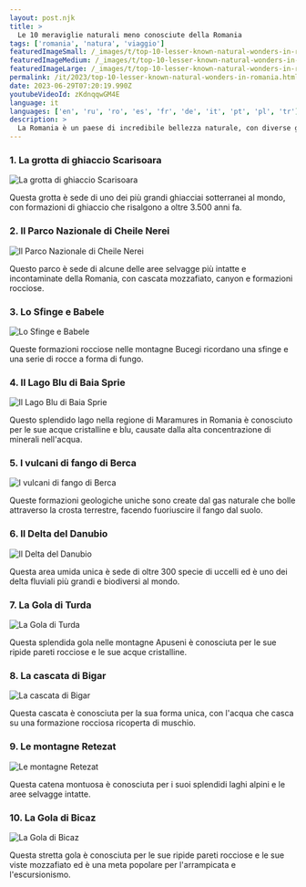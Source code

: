 ```yaml
---
layout: post.njk
title: >
  Le 10 meraviglie naturali meno conosciute della Romania
tags: ['romania', 'natura', 'viaggio']
featuredImageSmall: /_images/t/top-10-lesser-known-natural-wonders-in-romania-cover-it-small.webp
featuredImageMedium: /_images/t/top-10-lesser-known-natural-wonders-in-romania-cover-it-medium.webp
featuredImageLarge: /_images/t/top-10-lesser-known-natural-wonders-in-romania-cover-it-large.webp
permalink: /it/2023/top-10-lesser-known-natural-wonders-in-romania.html
date: 2023-06-29T07:20:19.990Z
youtubeVideoId: zKdnqqwGM4E
language: it
languages: ['en', 'ru', 'ro', 'es', 'fr', 'de', 'it', 'pt', 'pl', 'tr']
description: >
  La Romania è un paese di incredibile bellezza naturale, con diverse gemme nascoste ancora da scoprire dal mondo. Ecco una lista delle 10 meraviglie naturali meno conosciute della Romania.
---
```


### 1. La grotta di ghiaccio Scarisoara

![La grotta di ghiaccio Scarisoara](/_images/a/a234b3c292620ce573ca736159b2e8ef-medium.webp)

Questa grotta è sede di uno dei più grandi ghiacciai sotterranei al mondo, con formazioni di ghiaccio che risalgono a oltre 3.500 anni fa.

### 2. Il Parco Nazionale di Cheile Nerei

![Il Parco Nazionale di Cheile Nerei](/_images/6/651e2133d15d69ef30b8ed91f06ac824-medium.webp)

Questo parco è sede di alcune delle aree selvagge più intatte e incontaminate della Romania, con cascata mozzafiato, canyon e formazioni rocciose.

### 3. Lo Sfinge e Babele

![Lo Sfinge e Babele](/_images/8/8523eb3c0fdbec27532baa03e5e521c0-medium.webp)

Queste formazioni rocciose nelle montagne Bucegi ricordano una sfinge e una serie di rocce a forma di fungo.

### 4. Il Lago Blu di Baia Sprie

![Il Lago Blu di Baia Sprie](/_images/5/58d9addedf61d02f7d3bdc813a385844-medium.webp)

Questo splendido lago nella regione di Maramures in Romania è conosciuto per le sue acque cristalline e blu, causate dalla alta concentrazione di minerali nell'acqua.

### 5. I vulcani di fango di Berca

![I vulcani di fango di Berca](/_images/7/73f2850386cb4c34b59d138f93d5ee10-medium.webp)

Queste formazioni geologiche uniche sono create dal gas naturale che bolle attraverso la crosta terrestre, facendo fuoriuscire il fango dal suolo.

### 6. Il Delta del Danubio

![Il Delta del Danubio](/_images/6/662f9c2caf5bb550f4b359e5d5014e60-medium.webp)

Questa area umida unica è sede di oltre 300 specie di uccelli ed è uno dei delta fluviali più grandi e biodiversi al mondo.

### 7. La Gola di Turda

![La Gola di Turda](/_images/d/d0f7bda745fb5148b038c45c913266c9-medium.webp)

Questa splendida gola nelle montagne Apuseni è conosciuta per le sue ripide pareti rocciose e le sue acque cristalline.

### 8. La cascata di Bigar

![La cascata di Bigar](/_images/3/3e7a9c8036392b43296db76c65dd2825-medium.webp)

Questa cascata è conosciuta per la sua forma unica, con l'acqua che casca su una formazione rocciosa ricoperta di muschio.

### 9. Le montagne Retezat

![Le montagne Retezat](/_images/4/49b6275c076db0d5d901c000b5699ff0-medium.webp)

Questa catena montuosa è conosciuta per i suoi splendidi laghi alpini e le aree selvagge intatte.

### 10. La Gola di Bicaz

![La Gola di Bicaz](/_images/6/6bc5c5896a171416f889600bf5f8ce5c-medium.webp)

Questa stretta gola è conosciuta per le sue ripide pareti rocciose e le sue viste mozzafiato ed è una meta popolare per l'arrampicata e l'escursionismo.

